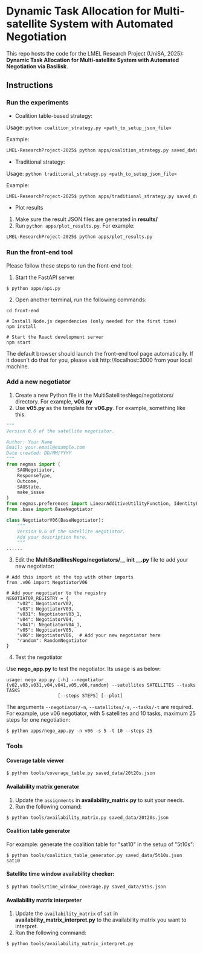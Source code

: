 # Dynamic Task Allocation for Multi-satellite System with Automated Negotiation

This repo hosts the code for the LMEL Research Project (UniSA, 2025): **Dynamic Task Allocation for Multi-satellite System with Automated Negotiation via Basilisk**.

## Instructions

### Run the experiments

* Coalition table-based strategy:

Usage: `python coalition_strategy.py <path_to_setup_json_file>`

Example:
```bash
LMEL-ResearchProject-2025$ python apps/coalition_strategy.py saved_data/10t5s.json
```

* Traditional strategy:

Usage: `python traditional_strategy.py <path_to_setup_json_file>`

Example:
```bash
LMEL-ResearchProject-2025$ python apps/traditional_strategy.py saved_data/5t5s.json
```

* Plot results

1. Make sure the result JSON files are generated in **results/**
2. Run `python apps/plot_results.py`. For example:
```bash
LMEL-ResearchProject-2025$ python apps/plot_results.py
```

### Run the front-end tool

Please follow these steps to run the front-end tool:

1. Start the FastAPI server
```
$ python apps/api.py
```

2. Open another terminal, run the following commands:
```
cd front-end

# Install Node.js dependencies (only needed for the first time)
npm install

# Start the React development server
npm start
```

The default browser should launch the front-end tool page automatically. If it doesn't do that for you, please visit http://localhost:3000 from your local machine.

### Add a new negotiator

1. Create a new Python file in the MultiSatellitesNego/negotiators/ directory. For example, **v06.py**
2. Use **v05.py** as the template for **v06.py**. For example, something like this:

```python
"""
Version 0.6 of the satellite negotiator.

Author: Your Name
Email: your.email@example.com
Date created: DD/MM/YYYY
"""
from negmas import (
    SAONegotiator, 
    ResponseType, 
    Outcome, 
    SAOState,
    make_issue
)
from negmas.preferences import LinearAdditiveUtilityFunction, IdentityFun
from .base import BaseNegotiator

class NegotiatorV06(BaseNegotiator):
    """
    Version 0.6 of the satellite negotiator.
    Add your description here.
    """
......
```

3. Edit the **MultiSatellitesNego/negotiators/__ init __.py** file to add your new negotiator:
```
# Add this import at the top with other imports
from .v06 import NegotiatorV06

# Add your negotiator to the registry
NEGOTIATOR_REGISTRY = {
    "v02": NegotiatorV02,
    "v03": NegotiatorV03,
    "v031": NegotiatorV03_1,
    "v04": NegotiatorV04,
    "v041": NegotiatorV04_1,
    "v05": NegotiatorV05,
    "v06": NegotiatorV06,  # Add your new negotiator here
    "random": RandomNegotiator
}
```

4. Test the negotiator

Use **nego_app.py** to test the negotiator. Its usage is as below:

```
usage: nego_app.py [-h] --negotiator {v02,v03,v031,v04,v041,v05,v06,random} --satellites SATELLITES --tasks TASKS
                   [--steps STEPS] [--plot]
```
The arguments `--negotiator/-n`, `--satellites/-s`, `--tasks/-t` are required. For example, use v06 negotiator, with 5 satellites and 10 tasks, maximum 25 steps for one negotiation:

```
$ python apps/nego_app.py -n v06 -s 5 -t 10 --steps 25
```

### Tools

#### Coverage table viewer

`$ python tools/coverage_table.py saved_data/20t20s.json `

#### Availability matrix generator

1. Update the `assignments` in **availability_matrix.py** to suit your needs.
2. Run the following comand:

`$ python tools/availability_matrix.py saved_data/20t20s.json`

#### Coalition table generator

For example: generate the coalition table for "sat10" in the setup of "5t10s":

`$ python tools/coalition_table_generator.py saved_data/5t10s.json sat10`

#### Satellite time window availability checker:

`$ python tools/time_window_coverage.py saved_data/5t5s.json`

#### Availability matrix interpreter

1. Update the `availability_matrix` of `sat` in **availability_matrix_interpret.py** to the availability matrix you want to interpret.
2. Run the following command:

`$ python tools/availability_matrix_interpret.py`
